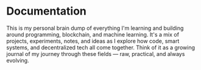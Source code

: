 # Documentation
This is my personal brain dump of everything I'm learning and building around programming, blockchain, and machine learning. It's a mix of projects, experiments, notes, and ideas as I explore how code, smart systems, and decentralized tech all come together. Think of it as a growing journal of my journey through these fields — raw, practical, and always evolving.
